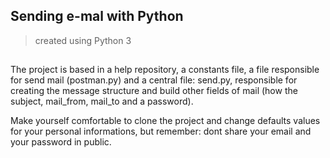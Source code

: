 ## Sending e-mal with Python
> created using Python 3

##

The project is based in a help repository, a constants file, a file responsible for send mail (postman.py) and a central file: send.py, responsible for creating the message structure and build other fields of mail (how the subject, mail_from, mail_to and a password).

Make yourself comfortable to clone the project and change defaults values for your personal informations, but remember: dont share your email and your password in public.
